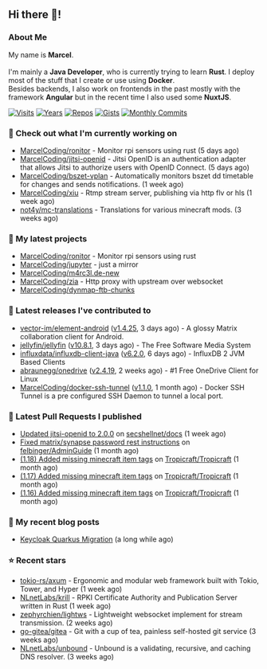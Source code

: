 ## Hi there 👋!




### About Me

My name is **Marcel**.
<br><br>
I'm mainly a **Java Developer**, who is currently trying to learn **Rust**. I deploy most of the stuff that I create or use using **Docker**.
<br>
Besides backends, I also work on frontends in the past mostly with the framework **Angular** but in the recent time I also used some **NuxtJS**. 

[![Visits](https://badges.pufler.dev/visits/MarcelCoding/MarcelCoding?style=flat-square&color=black&logo=github)](https://github.com/MarcelCoding)
[![Years](https://badges.pufler.dev/years/MarcelCoding?style=flat-square&color=black&logo=github)](https://github.com/MarcelCoding)
[![Repos](https://badges.pufler.dev/repos/MarcelCoding?style=flat-square&color=black&logo=github)](https://github.com/MarcelCoding?tab=repositories)
[![Gists](https://badges.pufler.dev/gists/MarcelCoding?style=flat-square&color=black&logo=github)](https://gist.github.com/MarcelCoding)
[![Monthly Commits](https://badges.pufler.dev/commits/monthly/MarcelCoding?style=flat-square&color=black&logo=github)](https://github.com/MarcelCoding)

### 👷 Check out what I'm currently working on

- [MarcelCoding/ronitor](https://github.com/MarcelCoding/ronitor) - Monitor rpi sensors using rust (5 days ago)
- [MarcelCoding/jitsi-openid](https://github.com/MarcelCoding/jitsi-openid) - Jitsi OpenID is an authentication adapter that allows Jitsi to authorize users with OpenID Connect. (5 days ago)
- [MarcelCoding/bszet-vplan](https://github.com/MarcelCoding/bszet-vplan) - Automatically monitors bszet dd timetable for changes and sends notifications. (1 week ago)
- [MarcelCoding/xiu](https://github.com/MarcelCoding/xiu) - Rtmp stream server, publishing via http flv or hls (1 week ago)
- [not4y/mc-translations](https://github.com/not4y/mc-translations) - Translations for various minecraft mods. (3 weeks ago)

### 🌱 My latest projects

- [MarcelCoding/ronitor](https://github.com/MarcelCoding/ronitor) - Monitor rpi sensors using rust
- [MarcelCoding/jupyter](https://github.com/MarcelCoding/jupyter) - just a mirror
- [MarcelCoding/m4rc3l.de-new](https://github.com/MarcelCoding/m4rc3l.de-new)
- [MarcelCoding/zia](https://github.com/MarcelCoding/zia) - Http proxy with upstream over websocket
- [MarcelCoding/dynmap-ftb-chunks](https://github.com/MarcelCoding/dynmap-ftb-chunks)

### 🔭 Latest releases I've contributed to

- [vector-im/element-android](https://github.com/vector-im/element-android) ([v1.4.25](https://github.com/vector-im/element-android/releases/tag/v1.4.25), 3 days ago) - A glossy Matrix collaboration client for Android.
- [jellyfin/jellyfin](https://github.com/jellyfin/jellyfin) ([v10.8.1](https://github.com/jellyfin/jellyfin/releases/tag/v10.8.1), 3 days ago) - The Free Software Media System
- [influxdata/influxdb-client-java](https://github.com/influxdata/influxdb-client-java) ([v6.2.0](https://github.com/influxdata/influxdb-client-java/releases/tag/v6.2.0), 6 days ago) - InfluxDB 2 JVM Based Clients
- [abraunegg/onedrive](https://github.com/abraunegg/onedrive) ([v2.4.19](https://github.com/abraunegg/onedrive/releases/tag/v2.4.19), 2 weeks ago) - #1 Free OneDrive Client for Linux
- [MarcelCoding/docker-ssh-tunnel](https://github.com/MarcelCoding/docker-ssh-tunnel) ([v1.1.0](https://github.com/MarcelCoding/docker-ssh-tunnel/releases/tag/v1.1.0), 1 month ago) - Docker SSH Tunnel is a pre configured SSH Daemon to tunnel a local port.

### 🔨 Latest Pull Requests I published

- [Updated jitsi-openid to 2.0.0](https://github.com/secshellnet/docs/pull/11) on [secshellnet/docs](https://github.com/secshellnet/docs) (1 week ago)
- [Fixed matrix/synapse password rest instructions](https://github.com/felbinger/AdminGuide/pull/69) on [felbinger/AdminGuide](https://github.com/felbinger/AdminGuide) (1 month ago)
- [(1.18) Added missing minecraft item tags](https://github.com/Tropicraft/Tropicraft/pull/438) on [Tropicraft/Tropicraft](https://github.com/Tropicraft/Tropicraft) (1 month ago)
- [(1.17) Added missing minecraft item tags](https://github.com/Tropicraft/Tropicraft/pull/437) on [Tropicraft/Tropicraft](https://github.com/Tropicraft/Tropicraft) (1 month ago)
- [(1.16) Added missing minecraft item tags](https://github.com/Tropicraft/Tropicraft/pull/436) on [Tropicraft/Tropicraft](https://github.com/Tropicraft/Tropicraft) (1 month ago)

### 📜 My recent blog posts

- [Keycloak Quarkus Migration](https://m4rc3l.de/blog/keycloak-quarkus-migration) (a long while ago)

### ⭐ Recent stars

- [tokio-rs/axum](https://github.com/tokio-rs/axum) - Ergonomic and modular web framework built with Tokio, Tower, and Hyper (1 week ago)
- [NLnetLabs/krill](https://github.com/NLnetLabs/krill) - RPKI Certificate Authority and Publication Server written in Rust (1 week ago)
- [zephyrchien/lightws](https://github.com/zephyrchien/lightws) - Lightweight websocket implement for stream transmission. (2 weeks ago)
- [go-gitea/gitea](https://github.com/go-gitea/gitea) - Git with a cup of tea, painless self-hosted git service (3 weeks ago)
- [NLnetLabs/unbound](https://github.com/NLnetLabs/unbound) - Unbound is a validating, recursive, and caching DNS resolver. (3 weeks ago)
